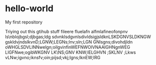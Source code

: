 # hello-world
My first repository

Triying out this gtihub stuff fileere fluelafn alfmlafineofonpnv ls\nblojbgsl;djbgas;ldg
sdvnklsdgvnlsdivldsigjsldknLSKDGNVSLDKNGW
gskldvjndslkvnD;LGNW;LEGNs;lnv;sln;LGN
GNlsgns;divohdjldn oWHGLSDVLINNwelgn;oilgvinfinWEFNWOIVNAAIGHNgnWEG
LIGFNwe;ogibWKGNV LK\NS;GNV KNW;IELGHVN ;SKLNV ;Lkws
vLNw;igvno;iknsfv;oin;pijsd;vkj;Igns;lknEW;IRG

